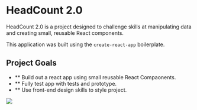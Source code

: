 # HeadCount 2.0

HeadCount 2.0 is a project designed to challenge skills at manipulating data and creating small, reusable React components.  

This application was built using the `create-react-app` boilerplate. 

## Project Goals
  * ** Build out a react app using small reusable React Compaonents.
  * ** Fully test app with tests and prototype.
  * ** Use front-end design skills to style project.


<img src = 'public/HeadCountScreenshot'>
